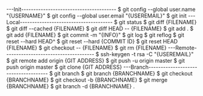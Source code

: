 ---Init---------------------------------------
$ git config --global user.name "{USERNAME}"
$ git config --global user.email "{USEREMAIL}"
$ git init
---Local--------------------------------------
$ git status
$ git diff {FILENAME}
$ git diff --cached {FILENAME}
$ git diff HEAD -- {FILENAME} 
$ git add .	
$ git add {FILENAME}
$ git commit -m "{INFO}"
$ git log
$ git reflog
$ git reset --hard HEAD^
$ git reset --hard {COMMIT ID}
$ git reset HEAD {FILENAME}
$ git checkout -- {FILENAME}
$ git rm {FILENAME}
---Remote-------------------------------------
$ ssh-keygen -t rsa -C "{USEREMAIL}"
$ git remote add origin {GIT ADDRESS}
$ git push -u origin master
$ git push origin master
$ git clone {GIT ADDRESS}
---Branch-------------------------------------
$ git branch
$ git branch {BRANCHNAME}
$ git checkout {BRANCHNAME}
$ git checkout -b {BRANCHNAME}
$ git merge {BRANCHNAME}
$ git branch -d {BRANCHNAME}
.
